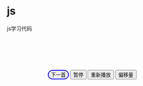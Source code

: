 # js
js学习代码

<!DOCTYPE html>
<html>
	<head>
		<meta charset="utf-8">
		<title></title>
		<style type="text/css">
			audio{outline: none;border:2px solid blue;border-radius:30px;margin:50px;width:1px;height:1px;opacity: 0;}
			.next{border:2px solid blue;border-radius:30px;outline: none;}
		</style>
	</head>
	<body>
		<audio class="dage" src="../music/遇见.mp3" controls  preload="metadata"></audio>
		<button class="next">下一首</button>
		<button class="pause">暂停</button>
		<button class="replay">重新播放</button>
		<button class="pyl">偏移量</button>
	</body>
</html>
<script>
	let ms = ['遇见.mp3',"回忆那么伤.mp3"];
	let index = 0;
	let next = document.querySelector(".next");
	let dage = document.querySelector(".dage");
	
	next.onclick=playMu;
	
	function playMu(){
		dage.src="../music/"+ms[++index]
		dage.play();
	}
	
	let puase = document.querySelector(".pause");
	puase.onclick=function(){
		if(this.innerHTML == "暂停"){
			dage.pause();
		}else{
			dage.play();
		}
		this.innerHTML = this.innerHTML == '暂停' ? '播放' : '暂停';
		
	}
	
	let rep = document.querySelector(".replay");
	rep.onclick=function(){
		dage.load();
		dage.play();
	}
	
	let pyl = document.querySelector(".pyl");
	pyl.onclick=function(){
		let p = dage.fastSeek(10)
		console.log(p);
	}
</script>
